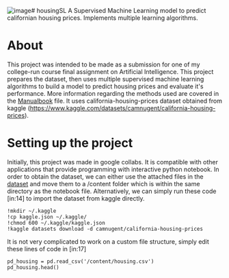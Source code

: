 ![image](https://github.com/GrenArisaka/housingSL/assets/58541475/b1e0a253-08c2-471e-b4b0-289634e6c0b6)# housingSL
A Supervised Machine Learning model to predict californian housing prices. Implements multiple learning algorithms.
# About
This project was intended to be made as a submission for one of my college-run course final assignment on Artificial Intelligence. This project prepares the dataset, then uses multiple supervised machine learning algorithms to build a model to predict housing prices and evaluate it's performance. More information regarding the methods used are covered in the [Manualbook](Manualbook_edit.pdf) file. It uses california-housing-prices dataset obtained from kaggle (https://www.kaggle.com/datasets/camnugent/california-housing-prices). 
# Setting up the project
Initially, this project was made in google collabs. It is compatible with other applications that provide programming with interactive python notebook. In order to obtain the dataset, we can either use the attached files in the [dataset](dataset) and move them to a /content folder which is within the same directory as the notebook file. Alternatively, we can simply run these code [in:14] to import the dataset from kaggle directly.
```
!mkdir ~/.kaggle
!cp kaggle.json ~/.kaggle/
!chmod 600 ~/.kaggle/kaggle.json
!kaggle datasets download -d camnugent/california-housing-prices
```
It is not very complicated to work on a custom file structure, simply edit these lines of code in [in:17]
```
pd_housing = pd.read_csv('/content/housing.csv')
pd_housing.head()
```
